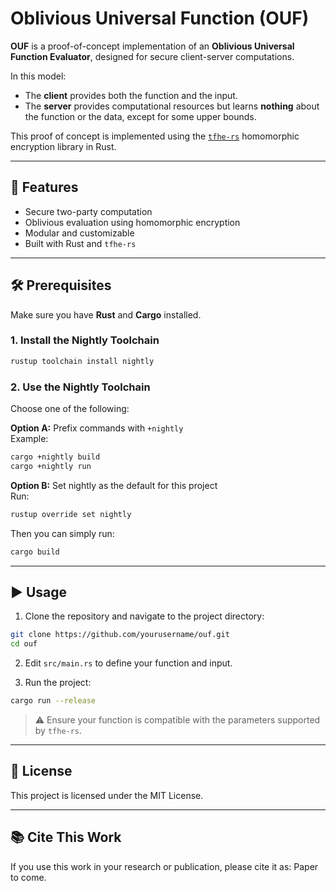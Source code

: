 # Oblivious Universal Function (OUF)

**OUF** is a proof-of-concept implementation of an **Oblivious Universal Function Evaluator**, designed for secure client-server computations.

In this model:

- The **client** provides both the function and the input.
- The **server** provides computational resources but learns **nothing** about the function or the data, except for some upper bounds.

This proof of concept is implemented using the [`tfhe-rs`](https://github.com/zama-ai/tfhe-rs) homomorphic encryption library in Rust.

---

## 🚀 Features

- Secure two-party computation
- Oblivious evaluation using homomorphic encryption
- Modular and customizable
- Built with Rust and `tfhe-rs`

---

## 🛠️ Prerequisites

Make sure you have **Rust** and **Cargo** installed.

### 1. Install the Nightly Toolchain
```bash
rustup toolchain install nightly
```
### 2. Use the Nightly Toolchain

Choose one of the following:

**Option A:** Prefix commands with `+nightly`  
Example: 
```bash
cargo +nightly build  
cargo +nightly run
```
**Option B:** Set nightly as the default for this project  
Run:  
```bash
rustup override set nightly
```
Then you can simply run:  
```bash
cargo build
```
---

## ▶️ Usage

1. Clone the repository and navigate to the project directory:  
```bash
git clone https://github.com/yourusername/ouf.git  
cd ouf
```
2. Edit `src/main.rs` to define your function and input.

3. Run the project:  
```bash
cargo run --release
```
> ⚠️ Ensure your function is compatible with the parameters supported by `tfhe-rs`.

---

## 📄 License

This project is licensed under the MIT License.

---

## 📚 Cite This Work

If you use this work in your research or publication, please cite it as:
Paper to come.
